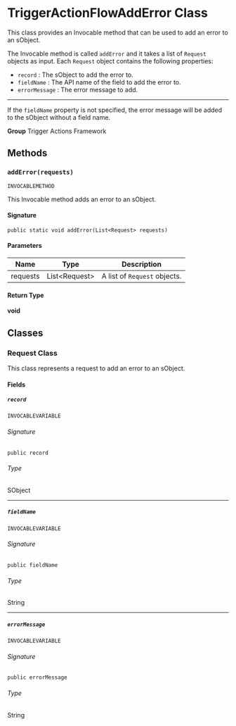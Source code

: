 # TriggerActionFlowAddError Class

This class provides an Invocable method that can be used to add an error to an sObject. 
 
The Invocable method is called `addError` and it takes a list of `Request` objects as input. 
Each `Request` object contains the following properties: 
 
- `record` : The sObject to add the error to. 
- `fieldName` : The API name of the field to add the error to. 
- `errorMessage` : The error message to add. 
 
--- 
 
If the `fieldName` property is not specified, the error message will be added to the sObject without a field name.

**Group** Trigger Actions Framework

## Methods
### `addError(requests)`

`INVOCABLEMETHOD`

This Invocable method adds an error to an sObject.

#### Signature
```apex
public static void addError(List<Request> requests)
```

#### Parameters
| Name | Type | Description |
|------|------|-------------|
| requests | List&lt;Request&gt; | A list of `Request` objects. |

#### Return Type
**void**

## Classes
### Request Class

This class represents a request to add an error to an sObject.

#### Fields
##### `record`

`INVOCABLEVARIABLE`

###### Signature
```apex
public record
```

###### Type
SObject

---

##### `fieldName`

`INVOCABLEVARIABLE`

###### Signature
```apex
public fieldName
```

###### Type
String

---

##### `errorMessage`

`INVOCABLEVARIABLE`

###### Signature
```apex
public errorMessage
```

###### Type
String